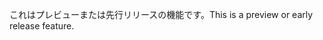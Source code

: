 <span data-ttu-id="23212-101">これはプレビューまたは先行リリースの機能です。</span><span class="sxs-lookup"><span data-stu-id="23212-101">This is a preview or early release feature.</span></span>